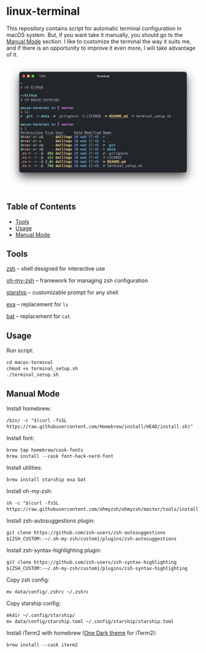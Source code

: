 # linux-terminal

This repository contains script for automatic terminal configuration in macOS system. But, if you want take it manually, you should go to the [Manual Mode](#manual-mode) section. I like to customize the terminal the way it suits me, and if there is an opportunity to improve it even more, I will take advantage of it.

![](data/images/terminal.png)

## Table of Contents
- [Tools](#tools)
- [Usage](#usage)
- [Manual Mode](#manual-mode)

## Tools

[zsh](https://www.zsh.org) – shell designed for interactive use

[oh-my-zsh](https://ohmyz.sh) – framework for managing zsh configuration

[starship](https://starship.rs) – customizable prompt for any shell

[exa](https://the.exa.website) – replacement for `ls`

[bat](https://github.com/sharkdp/bat) – replacement for `cat`

## Usage

Run script:

```
cd macos-terminal
chmod +x terminal_setup.sh
./terminal_setup.sh
```

## Manual Mode

Install homebrew:

```
/bin/ -c "$(curl -fsSL https://raw.githubusercontent.com/Homebrew/install/HEAD/install.sh)"
```

Install font:

```
brew tap homebrew/cask-fonts
brew install --cask font-hack-nerd-font
```

Install utilities:

```
brew install starship exa bat
```

Install oh-my-zsh:

```
sh -c "$(curl -fsSL https://raw.githubusercontent.com/ohmyzsh/ohmyzsh/master/tools/install.sh)"
```

Install zsh-autosuggestions plugin:

```
git clone https://github.com/zsh-users/zsh-autosuggestions ${ZSH_CUSTOM:-~/.oh-my-zsh/custom}/plugins/zsh-autosuggestions
```

Install zsh-syntax-highlighting plugin:

```
git clone https://github.com/zsh-users/zsh-syntax-highlighting ${ZSH_CUSTOM:-~/.oh-my-zsh/custom}/plugins/zsh-syntax-highlighting
```

Copy zsh config:

```
mv data/config/.zshrc ~/.zshrc
```

Copy starship config:

```
mkdir ~/.config/starship/
mv data/config/starship.toml ~/.config/starship/starship.toml
```

Install iTerm2 with homebrew ([One Dark theme](data/themes/onedark.itermcolors) for iTerm2):

```
brew install --cask iterm2
```
